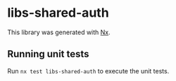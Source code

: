 # libs-shared-auth

This library was generated with [Nx](https://nx.dev).

## Running unit tests

Run `nx test libs-shared-auth` to execute the unit tests.
